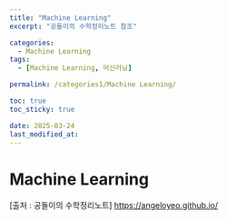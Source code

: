 ```yaml
---
title: "Machine Learning"
excerpt: "공돌이의 수학정리노트 참조"

categories:
  - Machine Learning
tags:
  - [Machine Learning, 머신러닝]

permalink: /categories1/Machine Learning/

toc: true
toc_sticky: true

date: 2025-03-24
last_modified_at:
---
```


# Machine Learning
[출처 : 공돌이의 수학정리노트]
<https://angeloyeo.github.io/>